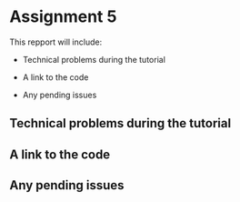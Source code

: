 # Assignment 5 

This repport will include:
* Technical problems during the tutorial

* A link to the code

* Any pending issues


## Technical problems during the tutorial

## A link to the code

## Any pending issues
